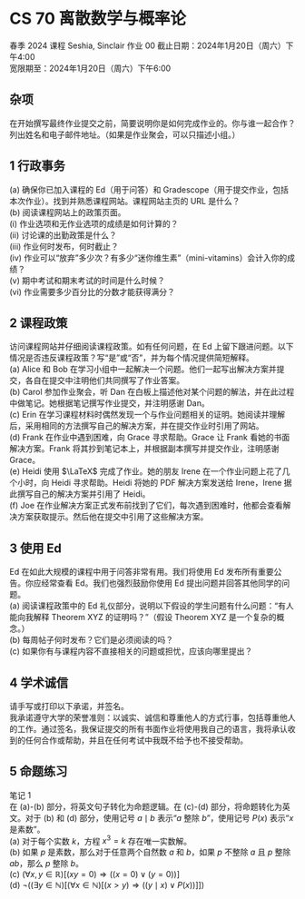 # CS 70 离散数学与概率论
春季 2024 课程 Seshia, Sinclair
作业 00
截止日期：2024年1月20日（周六）下午4:00  
宽限期至：2024年1月20日（周六）下午6:00

## 杂项
在开始撰写最终作业提交之前，简要说明你是如何完成作业的。你与谁一起合作？列出姓名和电子邮件地址。（如果是作业聚会，可以只描述小组。）

## 1 行政事务
(a) 确保你已加入课程的 Ed（用于问答）和 Gradescope（用于提交作业，包括本次作业）。找到并熟悉课程网站。课程网站主页的 URL 是什么？  
(b) 阅读课程网站上的政策页面。  
(i) 作业选项和无作业选项的成绩是如何计算的？  
(ii) 讨论课的出勤政策是什么？  
(iii) 作业何时发布，何时截止？  
(iv) 作业可以“放弃”多少次？有多少“迷你维生素”（mini-vitamins）会计入你的成绩？  
(v) 期中考试和期末考试的时间是什么时候？  
(vi) 作业需要多少百分比的分数才能获得满分？

## 2 课程政策
访问课程网站并仔细阅读课程政策。如有任何问题，在 Ed 上留下跟进问题。以下情况是否违反课程政策？写“是”或“否”，并为每个情况提供简短解释。  
(a) Alice 和 Bob 在学习小组中一起解决一个问题。他们一起写出解决方案并提交，各自在提交中注明他们共同撰写了作业答案。  
(b) Carol 参加作业聚会，听 Dan 在白板上描述他对某个问题的解法，并在此过程中做笔记。她根据笔记撰写作业提交，并注明感谢 Dan。  
(c) Erin 在学习课程材料时偶然发现一个与作业问题相关的证明。她阅读并理解后，采用相同的方法撰写自己的解决方案，并在提交作业时引用了网站。  
(d) Frank 在作业中遇到困难，向 Grace 寻求帮助。Grace 让 Frank 看她的书面解决方案。Frank 将其抄到笔记本上，并根据副本撰写并提交作业，注明感谢 Grace。  
(e) Heidi 使用 $\LaTeX$ 完成了作业。她的朋友 Irene 在一个作业问题上花了几个小时，向 Heidi 寻求帮助。Heidi 将她的 PDF 解决方案发送给 Irene，Irene 据此撰写自己的解决方案并引用了 Heidi。  
(f) Joe 在作业解决方案正式发布前找到了它们，每次遇到困难时，他都会查看解决方案获取提示。然后他在提交中引用了这些解决方案。

## 3 使用 Ed
Ed 在如此大规模的课程中用于问答非常有用。我们将使用 Ed 发布所有重要公告。你应经常查看 Ed。我们也强烈鼓励你使用 Ed 提出问题并回答其他同学的问题。  
(a) 阅读课程政策中的 Ed 礼仪部分，说明以下假设的学生问题有什么问题：“有人能向我解释 Theorem XYZ 的证明吗？”（假设 Theorem XYZ 是一个复杂的概念。）  
(b) 每周帖子何时发布？它们是必须阅读的吗？  
(c) 如果你有与课程内容不直接相关的问题或担忧，应该向哪里提出？

## 4 学术诚信
请手写或打印以下承诺，并签名。  
我承诺遵守大学的荣誉准则：以诚实、诚信和尊重他人的方式行事，包括尊重他人的工作。通过签名，我保证提交的所有书面作业将使用我自己的语言，我将承认收到的任何合作或帮助，并且在任何考试中我既不给予也不接受帮助。

## 5 命题练习
笔记 1  
在 (a)-(b) 部分，将英文句子转化为命题逻辑。在 (c)-(d) 部分，将命题转化为英文。对于 (b) 和 (d) 部分，使用记号 $a \mid b$ 表示“$a$ 整除 $b$”，使用记号 $P(x)$ 表示“$x$ 是素数”。  
(a) 对于每个实数 $k$，方程 $x^3 = k$ 存在唯一实数解。  
(b) 如果 $p$ 是素数，那么对于任意两个自然数 $a$ 和 $b$，如果 $p$ 不整除 $a$ 且 $p$ 整除 $a b$，那么 $p$ 整除 $b$。  
(c) $(\forall x, y \in \mathbb{R})[(x y = 0) \Longrightarrow ((x = 0) \vee (y = 0))]$  
(d) $\neg ((\exists y \in \mathbb{N})[(\forall x \in \mathbb{N})[(x > y) \Longrightarrow ((y \mid x) \vee P(x))]])$